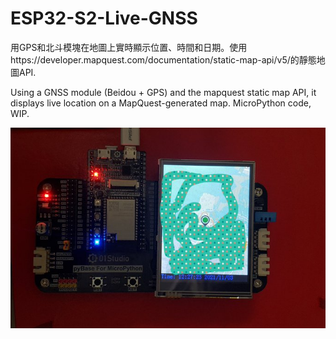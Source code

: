 # ESP32-S2-Live-GNSS

用GPS和北斗模塊在地圖上實時顯示位置、時間和日期。使用https://developer.mapquest.com/documentation/static-map-api/v5/的靜態地圖API.

Using a GNSS module (Beidou + GPS) and the mapquest static map API, it displays live location on a MapQuest-generated map. MicroPython code, WIP.

![map](map.jpg)